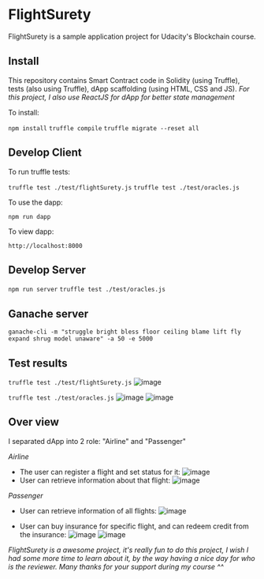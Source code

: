 # FlightSurety

FlightSurety is a sample application project for Udacity's Blockchain course.

## Install

This repository contains Smart Contract code in Solidity (using Truffle), tests (also using Truffle), dApp scaffolding (using HTML, CSS and JS).
*For this project, I also use ReactJS for dApp for better state management*

To install:

`npm install`
`truffle compile`
`truffle migrate --reset all`

## Develop Client

To run truffle tests:

`truffle test ./test/flightSurety.js`
`truffle test ./test/oracles.js`

To use the dapp:

`npm run dapp`

To view dapp:

`http://localhost:8000`

## Develop Server

`npm run server`
`truffle test ./test/oracles.js`

## Ganache server
`ganache-cli -m "struggle bright bless floor ceiling blame lift fly expand shrug model unaware" -a 50 -e 5000`

## Test results
`truffle test ./test/flightSurety.js`
![image](https://user-images.githubusercontent.com/92301247/210284441-e8a40e44-21d8-49ec-8a89-5ad830cb7277.png)

`truffle test ./test/oracles.js`
![image](https://user-images.githubusercontent.com/92301247/210284502-10fd6c54-6139-4945-bb48-8deab57021d5.png)
![image](https://user-images.githubusercontent.com/92301247/210284517-40379af5-4a15-425a-a0b4-31289bded496.png)

## Over view

I separated dApp into 2 role: "Airline" and "Passenger"

*Airline*

- The user can register a flight and set status for it:
![image](https://user-images.githubusercontent.com/92301247/210284640-7631de91-5749-45b1-ae56-4eff54fc80d1.png)
- User can retrieve information about that flight:
![image](https://user-images.githubusercontent.com/92301247/210284690-7942f98a-fa0e-4436-94a0-9ae19cedf4a6.png)

*Passenger*

- User can retrieve information of all flights:
![image](https://user-images.githubusercontent.com/92301247/210284734-c6f48d69-d0a9-4a5a-8427-ee6c46ed2640.png)

- User can buy insurance for specific flight, and can redeem credit from the insurance:
![image](https://user-images.githubusercontent.com/92301247/210284764-712640ff-422c-4deb-b720-19dcf9b77755.png)
![image](https://user-images.githubusercontent.com/92301247/210284772-5bb7f76c-1f39-4da3-8f31-10e833023e08.png)

*FlightSurety is a awesome project, it's really fun to do this project, I wish I had some more time to learn about it, by the way having a nice day for who is the reviewer. Many thanks for your support during my course ^^*
